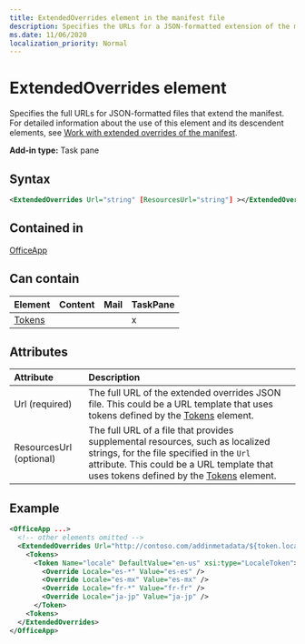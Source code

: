 ```yaml
---
title: ExtendedOverrides element in the manifest file
description: Specifies the URLs for a JSON-formatted extension of the manifest.
ms.date: 11/06/2020
localization_priority: Normal
---
```


# ExtendedOverrides element

Specifies the full URLs for JSON-formatted files that extend the manifest. For detailed information about the use of this element and its descendent elements, see [Work with extended overrides of the manifest](../../develop/extended-overrides.md).

**Add-in type:** Task pane

## Syntax

```XML
<ExtendedOverrides Url="string" [ResourcesUrl="string"] ></ExtendedOverrides>
```

## Contained in

[OfficeApp](officeapp.md)

## Can contain

|Element|Content|Mail|TaskPane|
|:-----|:-----|:-----|:-----|
|[Tokens](tokens.md)|||x|

## Attributes

|Attribute|Description|
|:-----|:-----|
|Url (required)| The full URL of the extended overrides JSON file. This could be a URL template that uses tokens defined by the [Tokens](tokens.md) element.|
|ResourcesUrl (optional) | The full URL of a file that provides supplemental resources, such as localized strings, for the file specified in the `Url` attribute. This could be a URL template that uses tokens defined by the [Tokens](tokens.md) element.|

## Example

```XML
<OfficeApp ...>
  <!-- other elements omitted -->
  <ExtendedOverrides Url="http://contoso.com/addinmetadata/${token.locale}/extended-manifest-overrides.json">
    <Tokens>
      <Token Name="locale" DefaultValue="en-us" xsi:type="LocaleToken">
        <Override Locale="es-*" Value="es-es" />
        <Override Locale="es-mx" Value="es-mx" />
        <Override Locale="fr-*" Value="fr-fr" />
        <Override Locale="ja-jp" Value="ja-jp" />
      </Token>
    <Tokens>
  </ExtendedOverrides>
</OfficeApp>
```
